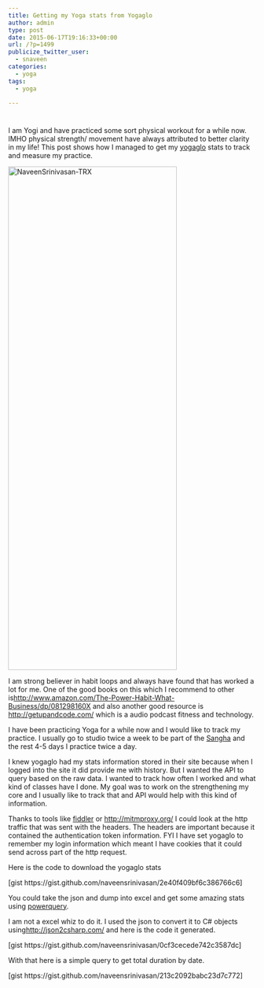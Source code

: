 ```yaml
---
title: Getting my Yoga stats from Yogaglo
author: admin
type: post
date: 2015-06-17T19:16:33+00:00
url: /?p=1499
publicize_twitter_user:
  - snaveen
categories:
  - yoga
tags:
  - yoga

---
```

<div>
  <h1>
  </h1>
  
  <p>
    I am Yogi and have practiced some sort physical workout for a while now. IMHO physical strength/ movement have always attributed to better clarity in my life! This post shows how I managed to get my <a title="Yogaglo" href="https://www.yogaglo.com/mypractice" target="_blank">yogaglo</a> stats to track and measure my practice.
  </p>
  
  <p>
    <a href="https://naveensrinivasan.files.wordpress.com/2015/06/naveensrinivasan-trx.jpg"><img class=" wp-image-1503 size-large alignnone" src="https://naveensrinivasan.files.wordpress.com/2015/06/naveensrinivasan-trx.jpg?w=343" alt="NaveenSrinivasan-TRX" width="343" height="1024" /></a>
  </p>
  
  <p>
    I am strong believer in habit loops and always have found that has worked a lot for me. One of the good books on this which I recommend to other is<a title="Power Of Habit" href="http://www.amazon.com/The-Power-Habit-What-Business/dp/081298160X" target="_blank">http://www.amazon.com/The-Power-Habit-What-Business/dp/081298160X</a> and also another good resource is <a href="http://getupandcode.com/" target="_blank">http://getupandcode.com/</a> which is a audio podcast fitness and technology.
  </p>
  
  <p>
    I have been practicing Yoga for a while now and I would like to track my practice. I usually go to studio twice a week to be part of the <a title="Sangha" href="https://en.wikipedia.org/?title=Sangha" target="_blank">Sangha</a> and the rest 4-5 days I practice twice a day.
  </p>
  
  <p>
    I knew yogaglo had my stats information stored in their site because when I logged into the site it did provide me with history. But I wanted the API to query based on the raw data. I wanted to track how often I worked and what kind of classes have I done. My goal was to work on the strengthening my core and I usually like to track that and API would help with this kind of information.
  </p>
  
  <p>
    Thanks to tools like <a title="fiddler" href="http://www.telerik.com/fiddler" target="_blank">fiddler</a> or <a href="http://mitmproxy.org/" target="_blank">http://mitmproxy.org/</a> I could look at the http traffic that was sent with the headers. The headers are important because it contained the authentication token information. FYI I have set yogaglo to remember my login information which meant I have cookies that it could send across part of the http request.
  </p>
  
  <p>
    Here is the code to download the yogaglo stats
  </p>
  
  <p>
    [gist https://gist.github.com/naveensrinivasan/2e40f409bf6c386766c6]
  </p>
  
  <p>
    You could take the json and dump into excel and get some amazing stats using <a href="https://support.office.com/en-us/article/Introduction-to-Microsoft-Power-Query-for-Excel-6E92E2F4-2079-4E1F-BAD5-89F6269CD605" target="_blank">powerquery</a>.
  </p>
  
  <p>
    I am not a excel whiz to do it. I used the json to convert it to C# objects using<a href="http://json2csharp.com/" target="_blank">http://json2csharp.com/</a> and here is the code it generated.
  </p>
  
  <p>
    [gist https://gist.github.com/naveensrinivasan/0cf3cecede742c3587dc]
  </p>
  
  <p>
    With that here is a simple query to get total duration by date.
  </p>
  
  <p>
    [gist https://gist.github.com/naveensrinivasan/213c2092babc23d7c772]
  </p>
</div>
